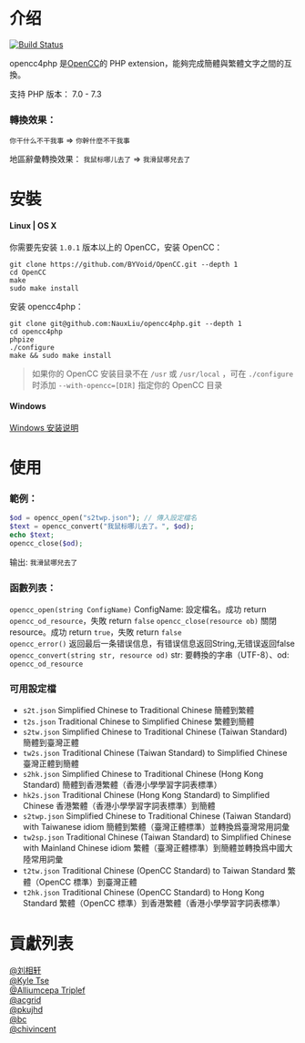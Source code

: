 # 介绍

[![Build Status](https://travis-ci.com/ChiVincent/opencc4php.svg?branch=master)](https://travis-ci.org/ChiVincent/opencc4php)

opencc4php 是[OpenCC](https://github.com/BYVoid/OpenCC)的 PHP extension，能夠完成簡體與繁體文字之間的互換。 

支持 PHP 版本： 7.0 - 7.3

### 轉換效果：

`你干什么不干我事` => `你幹什麼不干我事`

地區辭彙轉換效果：
`我鼠标哪儿去了` => `我滑鼠哪兒去了`

# 安裝

#### Linux | OS X

你需要先安装 `1.0.1` 版本以上的 OpenCC，安装 OpenCC：
```
git clone https://github.com/BYVoid/OpenCC.git --depth 1
cd OpenCC
make
sudo make install
```
安装 opencc4php：
```
git clone git@github.com:NauxLiu/opencc4php.git --depth 1
cd opencc4php
phpize
./configure
make && sudo make install
```
>如果你的 OpenCC 安装目录不在 `/usr` 或 `/usr/local` ，可在 `./configure` 时添加 `--with-opencc=[DIR]` 指定你的 OpenCC 目录


#### Windows
[Windows 安装说明](https://github.com/NauxLiu/opencc4php/pull/16)

# 使用

### 範例：
```php
$od = opencc_open("s2twp.json"); // 傳入設定檔名
$text = opencc_convert("我鼠标哪儿去了。", $od);
echo $text;
opencc_close($od);
```
输出:
`我滑鼠哪兒去了`

### 函數列表：

`opencc_open(string ConfigName)`  ConfigName: 設定檔名。成功 return `opencc_od_resource`，失敗 return `false`
`opencc_close(resource ob)` 關閉 resource。成功 return `true`，失敗 return `false`  
`opencc_error()` 返回最后一条错误信息，有错误信息返回String,无错误返回false 
`opencc_convert(string str, resource od)` str: 要轉換的字串（UTF-8）、od: `opencc_od_resource`


### 可用設定檔
* `s2t.json` Simplified Chinese to Traditional Chinese 簡體到繁體
* `t2s.json` Traditional Chinese to Simplified Chinese 繁體到簡體
* `s2tw.json` Simplified Chinese to Traditional Chinese (Taiwan Standard) 簡體到臺灣正體
* `tw2s.json` Traditional Chinese (Taiwan Standard) to Simplified Chinese 臺灣正體到簡體
* `s2hk.json` Simplified Chinese to Traditional Chinese (Hong Kong Standard) 簡體到香港繁體（香港小學學習字詞表標準）
* `hk2s.json` Traditional Chinese (Hong Kong Standard) to Simplified Chinese 香港繁體（香港小學學習字詞表標準）到簡體
* `s2twp.json` Simplified Chinese to Traditional Chinese (Taiwan Standard) with Taiwanese idiom 簡體到繁體（臺灣正體標準）並轉換爲臺灣常用詞彙
* `tw2sp.json` Traditional Chinese (Taiwan Standard) to Simplified Chinese with Mainland Chinese idiom 繁體（臺灣正體標準）到簡體並轉換爲中國大陸常用詞彙
* `t2tw.json` Traditional Chinese (OpenCC Standard) to Taiwan Standard 繁體（OpenCC 標準）到臺灣正體
* `t2hk.json` Traditional Chinese (OpenCC Standard) to Hong Kong Standard 繁體（OpenCC 標準）到香港繁體（香港小學學習字詞表標準）


# 貢獻列表
[@刘相轩](https://github.com/NauxLiu)  
[@Kyle Tse](https://github.com/shtse8)  
[@Alliumcepa Triplef](https://github.com/fffonion)  
[@acgrid](https://github.com/acgrid)  
[@pkujhd](https://github.com/pkujhd)  
[@bc](https://github.com/bclow)  
[@chivincent](https://github.com/ChiVincent)
